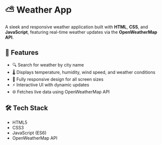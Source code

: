 # ⛅️ Weather App

A sleek and responsive weather application built with **HTML**, **CSS**, and **JavaScript**, featuring real-time weather updates via the **OpenWeatherMap API**.

## 📌 Features

- 🔍 Search for weather by city name
- 🌡️ Displays temperature, humidity, wind speed, and weather conditions
- 📱 Fully responsive design for all screen sizes
- ⚡ Interactive UI with dynamic updates
- 🌐 Fetches live data using OpenWeatherMap API

## 🛠️ Tech Stack

- HTML5
- CSS3
- JavaScript (ES6)
- OpenWeatherMap API


